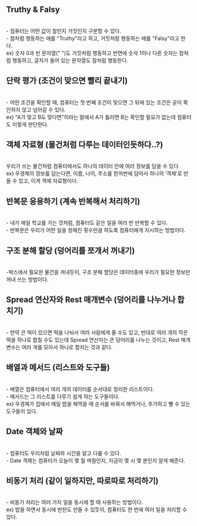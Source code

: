 Truthy & Falsy
---------------------------------------
<br/>- 컴퓨터는 어떤 값이 참인지 거짓인지 구분할 수 있다.
<br/>- 참처럼 행동하는 애를 "Truthy"라고 하고, 거짓처럼 행동하는 애를 "Falsy"라고 한다.
<br/>ex) 숫자 0과 빈 문자열(" ")도 거짓처럼 행동하고 반면에 숫자 1이나 다른 숫자는 참처럼 행동하고, 글자가 들어 있는 문자열도 참처럼 행동한다.

단락 평가 (조건이 맞으면 빨리 끝내기)
-------------------------------------
<br/>- 어떤 조건을 확인할 때, 컴퓨터는 첫 번째 조건이 맞으면 그 뒤에 있는 조건은 굳이 확인하지 않고 넘어갈 수 있다.
<br/>ex) "A가 맞고 B도 맞다면"이라는 말에서 A가 틀리면 B는 확인할 필요가 없는데 컴퓨터도 이렇게 판단한다.

객체 자료형 (물건처럼 다루는 데이터인듯하다..?)
-----------------------------------
<br/>우리가 쓰는 물건처럼 컴퓨터에서도 하나의 데이터 안에 여러 정보를 담을 수 있다.
<br/>ex) 우경채의 정보를 담는다면, 이름, 나이, 주소를 한꺼번에 담아서 하나의 ‘객체’로 만들 수 있고, 이게 객체 자료형이다.

반복문 응용하기 (계속 반복해서 처리하기)
----------------------------------------
<br/>- 내가 매일 학교를 가는 것처럼, 컴퓨터도 같은 일을 여러 번 반복할 수 있다.
<br/>- 반복문은 우리가 어떤 일을 정해진 횟수만큼 하도록 컴퓨터에게 지시하는 방법이다.
   
구조 분해 할당 (덩어리를 쪼개서 꺼내기)
--------------------------------------
<br/>-박스에서 필요한 물건을 꺼내듯이, 구조 분해 할당은 데이터중에 우리가 필요한 정보만 꺼내 쓰는 방법이다.


Spread 연산자와 Rest 매개변수 (덩어리를 나누거나 합치기)
----------------------------------------
<br/>- 만약 큰 떡이 있으면 떡을 나눠서 여러 사람에게 줄 수도 있고, 반대로 여러 개의 작은 떡을 하나로 합칠 수도 있는데 
Spread 연산자는 큰 덩어리를 나누는 것이고, Rest 매개변수는 여러 개를 모아서 하나로 합치는 것과 같다.
  
배열과 메서드 (리스트와 도구들)
-------------------------------
<br/>- 배열은 컴퓨터에서 여러 개의 데이터를 순서대로 정리한 리스트이다.
<br/>- 메서드는 그 리스트를 다루기 쉽게 하는 도구들이다.
<br/>ex) 우경채가 집에서 매일 밥을 해먹을 때 순서를 바꿔서 해먹거나, 추가하고 뺼 수 있는 도구들이 있다.
  
Date 객체와 날짜
-------------------------------------
<br/>- 컴퓨터도 우리처럼 날짜와 시간을 알고 다룰 수 있다.
<br/>- Date 객체는 컴퓨터가 오늘이 몇 월 며칠인지, 지금이 몇 시 몇 분인지 알게 해준다.
  

비동기 처리 (같이 일하지만, 따로따로 처리하기)
---------------------------------------------
<br/>- 비동기 처리는 여러 가지 일을 동시에 할 때 사용하는 방법이다.
<br/>ex) 밥을 하면서 동시에 반찬도 만들 수 있듯이, 컴퓨터도 한 번에 여러 일을 처리할 수 있다.
